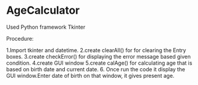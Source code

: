 # AgeCalculator

Used Python framework Tkinter

Procedure:

1.Import tkinter and datetime.
2.create clearAll() for for clearing the Entry boxes.
3.create checkError() for displaying the error message based given condition.
4.create GUI window
5.create calAge() for calculating age that is based on birth date and current date.
6. Once run the code it display the GUI window.Enter date of birth on that window, it gives present age.

